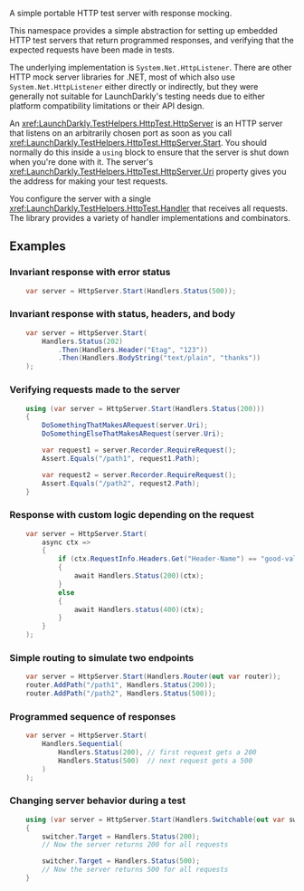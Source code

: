 A simple portable HTTP test server with response mocking.

This namespace provides a simple abstraction for setting up embedded HTTP test servers that return programmed responses, and verifying that the expected requests have been made in tests.

The underlying implementation is `System.Net.HttpListener`. There are other HTTP mock server libraries for .NET, most of which also use `System.Net.HttpListener` either directly or indirectly, but they were generally not suitable for LaunchDarkly's testing needs due to either platform compatibility limitations or their API design.

An <xref:LaunchDarkly.TestHelpers.HttpTest.HttpServer> is an HTTP server that listens on an arbitrarily chosen port as soon as you call <xref:LaunchDarkly.TestHelpers.HttpTest.HttpServer.Start>. You should normally do this inside a `using` block to ensure that the server is shut down when you're done with it. The server's <xref:LaunchDarkly.TestHelpers.HttpTest.HttpServer.Uri> property gives you the address for making your test requests.

You configure the server with a single <xref:LaunchDarkly.TestHelpers.HttpTest.Handler> that receives all requests. The library provides a variety of handler implementations and combinators.

## Examples

### Invariant response with error status

```csharp
    var server = HttpServer.Start(Handlers.Status(500));
```

### Invariant response with status, headers, and body

```csharp
    var server = HttpServer.Start(
    	Handlers.Status(202)
    		.Then(Handlers.Header("Etag", "123"))
    		.Then(Handlers.BodyString("text/plain", "thanks"))
    );
```

### Verifying requests made to the server

```csharp
	using (var server = HttpServer.Start(Handlers.Status(200)))
	{
		DoSomethingThatMakesARequest(server.Uri);
		DoSomethingElseThatMakesARequest(server.Uri);

		var request1 = server.Recorder.RequireRequest();
		Assert.Equals("/path1", request1.Path);

		var request2 = server.Recorder.RequireRequest();
		Assert.Equals("/path2", request2.Path);
	}
```

### Response with custom logic depending on the request

```csharp
    var server = HttpServer.Start(
    	async ctx =>
    	{
    		if (ctx.RequestInfo.Headers.Get("Header-Name") == "good-value")
    		{
    			await Handlers.Status(200)(ctx);
    		}
    		else
    		{
    			await Handlers.status(400)(ctx);
    		}
    	}
    );
```

### Simple routing to simulate two endpoints

```csharp
	var server = HttpServer.Start(Handlers.Router(out var router));
	router.AddPath("/path1", Handlers.Status(200));
	router.AddPath("/path2", Handlers.Status(500));
```

### Programmed sequence of responses

```csharp
	var server = HttpServer.Start(
		Handlers.Sequential(
			Handlers.Status(200), // first request gets a 200
			Handlers.Status(500)  // next request gets a 500
		)
	);
```

### Changing server behavior during a test

```csharp
	using (var server = HttpServer.Start(Handlers.Switchable(out var switcher)))
	{
		switcher.Target = Handlers.Status(200);
		// Now the server returns 200 for all requests

		switcher.Target = Handlers.Status(500);
		// Now the server returns 500 for all requests
	}
```
